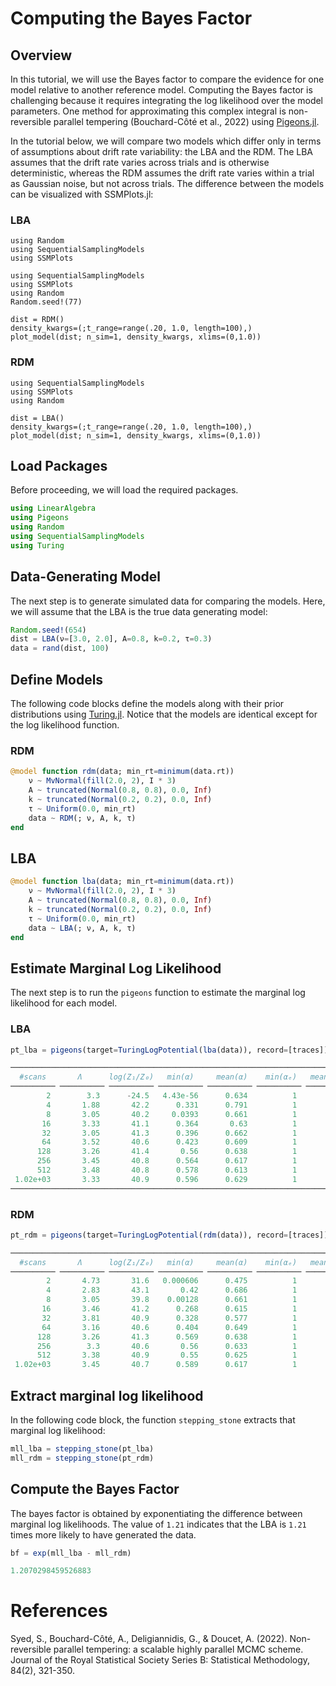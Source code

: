 # Computing the Bayes Factor

## Overview

In this tutorial, we will use the Bayes factor to compare the evidence for one model relative to another reference model. Computing the Bayes factor is challenging because it requires integrating the log likelihood over the model parameters. One method for approximating this complex integral is non-reversible parallel tempering (Bouchard-Côté et al., 2022) using 
[Pigeons.jl](https://julia-tempering.github.io/Pigeons.jl/dev/). 

In the tutorial below, we will compare two models which differ only in terms of assumptions about drift rate variability: the LBA and the RDM. The LBA assumes that the drift rate varies across trials and is otherwise deterministic, whereas the RDM assumes the drift rate varies within a trial as Gaussian noise, but not across trials. The difference between the models can be visualized with SSMPlots.jl:

### LBA
```@setup bayes_factor
using Random
using SequentialSamplingModels
using SSMPlots
```

```@example bayes_factor 
using SequentialSamplingModels
using SSMPlots
using Random
Random.seed!(77)

dist = RDM()
density_kwargs=(;t_range=range(.20, 1.0, length=100),)
plot_model(dist; n_sim=1, density_kwargs, xlims=(0,1.0))
```
### RDM
```@example bayes_factor 
using SequentialSamplingModels
using SSMPlots
using Random

dist = LBA()
density_kwargs=(;t_range=range(.20, 1.0, length=100),)
plot_model(dist; n_sim=1, density_kwargs, xlims=(0,1.0))
```
## Load Packages

Before proceeding, we will load the required packages.
```julia
using LinearAlgebra
using Pigeons
using Random
using SequentialSamplingModels
using Turing
```

## Data-Generating Model

The next step is to generate simulated data for comparing the models. Here, we will assume that the LBA is the
true data generating model:
```julia
Random.seed!(654)
dist = LBA(ν=[3.0, 2.0], A=0.8, k=0.2, τ=0.3)
data = rand(dist, 100)
```

## Define Models 
The following code blocks define the models along with their prior distributions using [Turing.jl](https://turinglang.org/stable/). Notice that the models are identical except for the log likelihood function.

### RDM

```julia
@model function rdm(data; min_rt=minimum(data.rt))
    ν ~ MvNormal(fill(2.0, 2), I * 3)
    A ~ truncated(Normal(0.8, 0.8), 0.0, Inf)
    k ~ truncated(Normal(0.2, 0.2), 0.0, Inf)
    τ ~ Uniform(0.0, min_rt)
    data ~ RDM(; ν, A, k, τ)
end
```

## LBA 

```julia
@model function lba(data; min_rt=minimum(data.rt))
    ν ~ MvNormal(fill(2.0, 2), I * 3)
    A ~ truncated(Normal(0.8, 0.8), 0.0, Inf)
    k ~ truncated(Normal(0.2, 0.2), 0.0, Inf)
    τ ~ Uniform(0.0, min_rt)
    data ~ LBA(; ν, A, k, τ)
end
```
## Estimate Marginal Log Likelihood
The next step is to run the `pigeons` function to estimate the marginal log likelihood for each model. 
### LBA
```julia
pt_lba = pigeons(target=TuringLogPotential(lba(data)), record=[traces])
```
```julia
────────────────────────────────────────────────────────────────────────────
  #scans       Λ      log(Z₁/Z₀)   min(α)     mean(α)    min(αₑ)   mean(αₑ) 
────────── ────────── ────────── ────────── ────────── ────────── ──────────
        2        3.3      -24.5   4.43e-56      0.634          1          1 
        4       1.88       42.2      0.331      0.791          1          1 
        8       3.05       40.2     0.0393      0.661          1          1 
       16       3.33       41.1      0.364       0.63          1          1 
       32       3.05       41.3      0.396      0.662          1          1 
       64       3.52       40.6      0.423      0.609          1          1 
      128       3.26       41.4       0.56      0.638          1          1 
      256       3.45       40.8      0.564      0.617          1          1 
      512       3.48       40.8      0.578      0.613          1          1 
 1.02e+03       3.33       40.9      0.596      0.629          1          1 
────────────────────────────────────────────────────────────────────────────
```
### RDM
```julia
pt_rdm = pigeons(target=TuringLogPotential(rdm(data)), record=[traces])
```

```julia
────────────────────────────────────────────────────────────────────────────
  #scans       Λ      log(Z₁/Z₀)   min(α)     mean(α)    min(αₑ)   mean(αₑ) 
────────── ────────── ────────── ────────── ────────── ────────── ──────────
        2       4.73       31.6   0.000606      0.475          1          1 
        4       2.83       43.1       0.42      0.686          1          1 
        8       3.05       39.8    0.00128      0.661          1          1 
       16       3.46       41.2      0.268      0.615          1          1 
       32       3.81       40.9      0.328      0.577          1          1 
       64       3.16       40.6      0.404      0.649          1          1 
      128       3.26       41.3      0.569      0.638          1          1 
      256        3.3       40.6       0.56      0.633          1          1 
      512       3.38       40.9       0.55      0.625          1          1 
 1.02e+03       3.45       40.7      0.589      0.617          1          1
```
## Extract marginal log likelihood
In the following code block, the function `stepping_stone` extracts that marginal log likelihood:
```julia
mll_lba = stepping_stone(pt_lba)
mll_rdm = stepping_stone(pt_rdm)
```

## Compute the Bayes Factor
The bayes factor is obtained by exponentiating the difference between marginal log likelihoods. The value of `1.21` indicates that the LBA is `1.21` times more likely to have generated the data. 
```julia
bf = exp(mll_lba - mll_rdm)
```
```julia 
1.2070298459526883
```
# References

Syed, S., Bouchard-Côté, A., Deligiannidis, G., & Doucet, A. (2022). Non-reversible parallel tempering: a scalable highly parallel MCMC scheme. Journal of the Royal Statistical Society Series B: Statistical Methodology, 84(2), 321-350.